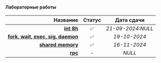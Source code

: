 #### Лабораторные работы

| **Название** | **Статус** | **Дата сдачи** |
|-:|:-:|:-:|
| [**int 8h**](https://github.com/unaun0/bmstu-os/tree/main/sem-01/lab-int8h) |✅|_21-09-2024:NULL_|
| [**fork, wait, exec, sig, daemon**](https://github.com/unaun0/bmstu-os/tree/main/sem-01/lab-fork)|✅|_19-10-2024_|
| [**shared memory**](https://github.com/unaun0/bmstu-os/tree/main/sem-01/lab-shmemory)|✅|_16-11-2024_|
| [**rpc**](https://github.com/unaun0/bmstu-os/tree/main/sem-01/lab-rpc)|-|_NULL_|
